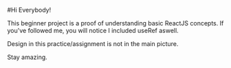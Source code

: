 #Hi Everybody! 

This beginner project is a proof of understanding basic ReactJS concepts.
If you've followed me, you will notice I included useRef aswell. 

Design in this practice/assignment is not in the main picture.

Stay amazing.
